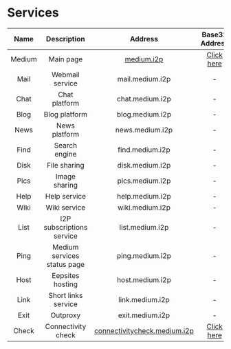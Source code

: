 # Services

| Name   	| Description                 	| Address                      	| Base32 Address 	| Availability 	|
|:-------:|:-----------------------------:|:-----------------------------:|:---------------:|:-------------:|
| Medium 	| Main page                   	| [medium.i2p](http://medium.i2p/?i2paddresshelper=dLJzgrK601vSbtNZGQ~R8V0ruRsdeG35gaIdH0RkXzoFioASVww8YociZfrgLsnHmKmMfA46fFv6goHkWYLMcWCDqoNc1X1bUzJwNxGHDcJJ1svKCuMGJDm5Ve~UMkdqEWofeT4tc4F14dJE48ff10jM4Y3Zc1tJCBuXKwtwa~mAdSacDlowXABP3kQ76kpMqQZ6dAithyAi53u-USvTmpK0Lc4uvZsWQL32m~qGMEiNrrlAhHZY2ttPbPUq8ig1bhEoBkN9CEYDdEgH3mw9CNmIhUrQThD9Hp~Wlsvd1x0815U-DDPqQvbwj2KgVRRt4z0uvZ-Ol0gpJwSgXfovVmuGj-PjbzFlfe-oGB-hQWEM~rTvIGdoS09nyWZtzzEQMnOwxv72fEM7HVQbMzSQ3B2UMHDWcXaY~lmQNnXcvNPMZiWA9Qt0ogUdWzDMyz1OvK5hsUPOLEYJMQ7GS272Mx3E6fqGct2EJ20IDIY8MfMVvCzYOK58lvTqeEsAz-fRBQAEAAcAAA==)                   	| [Click here](http://mediumsqsqgxwwhioefin4qu2wql4nybk5fff7tgwbg2f6bgkboa.b32.i2p)              	| ![](https://img.shields.io/badge/status-available-success.svg)            	|
| Mail   	| Webmail service             	| mail.medium.i2p              	| -              	| ![](https://img.shields.io/badge/status-pending-inactive.svg)            	|
| Chat   	| Chat platform               	| chat.medium.i2p              	| -              	| ![](https://img.shields.io/badge/status-pending-inactive.svg)            	|
| Blog   	| Blog platform               	| blog.medium.i2p              	| -              	| ![](https://img.shields.io/badge/status-pending-inactive.svg)            	|
| News   	| News platform               	| news.medium.i2p              	| -              	| ![](https://img.shields.io/badge/status-pending-inactive.svg)            	|
| Find   	| Search engine               	| find.medium.i2p              	| -              	| ![](https://img.shields.io/badge/status-pending-inactive.svg)            	|
| Disk   	| File sharing                	| disk.medium.i2p              	| -              	| ![](https://img.shields.io/badge/status-pending-inactive.svg)            	|
| Pics   	| Image sharing               	| pics.medium.i2p              	| -              	| ![](https://img.shields.io/badge/status-pending-inactive.svg)            	|
| Help   	| Help service                	| help.medium.i2p              	| -              	| ![](https://img.shields.io/badge/status-pending-inactive.svg)            	|
| Wiki   	| Wiki service                	| wiki.medium.i2p              	| -              	| ![](https://img.shields.io/badge/status-pending-inactive.svg)            	|
| List   	| I2P subscriptions service   	| list.medium.i2p              	| -              	| ![](https://img.shields.io/badge/status-pending-inactive.svg)            	|
| Ping   	| Medium services status page 	| ping.medium.i2p              	| -              	| ![](https://img.shields.io/badge/status-pending-inactive.svg)            	|
| Host   	| Eepsites hosting            	| host.medium.i2p              	| -              	| ![](https://img.shields.io/badge/status-pending-inactive.svg)            	|
| Link   	| Short links service          	| link.medium.i2p              	| -              	| ![](https://img.shields.io/badge/status-pending-inactive.svg)            	|
| Exit   	| Outproxy                    	| exit.medium.i2p              	| -              	| ![](https://img.shields.io/badge/status-pending-inactive.svg)            	|
| Check  	| Connectivity check          	| [connectivitycheck.medium.i2p](http://connectivitycheck.medium.i2p/?i2paddresshelper=gCrYOUONipDQYmSw-UQKUz5pglDjwt7GW194ozSQGHijxoU7ebN4Ysxcp9v0~GMs~vmMJRivOjvbmiPCRpBlsPlv~o9HtpGH3PsfhIrlz4Kc4xEJ4slyvMdOicOmshVTDQj3iSh8x8It5lSkjeprGZZ5SZ2uDqvxTfWrVu-oWI-E63x4BNQadz9gXSK6tDeNupTeHdzIo9PEFnHQSdphmW-XbL9iWCZdAJPj3BTmEyRwJhrgYJotbFyMu9w506p3VhuImyNDzRCc0XpYJpBR0uWz-Oq9YjtGAG2rfT5ZpfnCqCwN8kkDXgWsPisAXkdkS7w6-Rr0eFq78MhWSNMIStwbA7ZmPnxEkWi8fuSnZ5lxOfkUG2PsY4qD7laP0XGp3U60iqe4Zpf-Wvofi8rtArsZ2gRnAXDaCbbUycL~bQCt953viJMxwVooO8XaDVYl9Y4adqyt0Kd9M1ExI6zntD60gs7b3JhoKybS9WUiBti6KuBbRvIA1KBpXBN4nQufBQAEAAcAAA==) 	| [Click here](check3cxx6tkyxh4a2lcfarooflkvjwu7bijzto5iunbudc3snja.b32.i2p)              	| ![](https://img.shields.io/badge/status-available-success.svg)            	|
